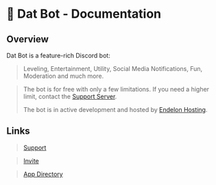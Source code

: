# 🤖 Dat Bot - Documentation



## Overview

Dat Bot is a feature-rich Discord bot:

> Leveling, Entertainment, Utility, Social Media Notifications, Fun, Moderation and much more.

> The bot is for free with only a few limitations. If you need a higher limit, contact the [Support Server](https://discord.gg/BQumAujuvk).
>
> The bot is in active development and hosted by [Endelon Hosting](https://endelon-hosting.de).

## Links

> [Support](https://discord.gg/BQumAujuvk)

> [Invite](https://discord.com/oauth2/authorize?client\_id=965903240384376872\&permissions=274878295233\&scope=applications.commands%20bot)

> [App Directory](https://discord.com/application-directory/965903240384376872)
